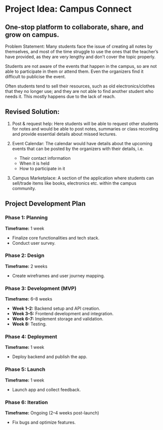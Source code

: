 # Project Idea: Campus Connect
## One-stop platform to collaborate, share, and grow on campus.

Problem Statement:
Many students face the issue of creating all notes by themselves, and most of the time struggle to use the ones that the teacher’s have provided, as they are very lengthy and don't cover the topic properly.

Students are not aware of the events that happen in the campus, so are not able to participate in them or attend them. Even the organizers find it difficult to publicise the event.

Often students tend to sell their resources, such as old electronics/clothes that they no longer use; and they are not able to find another student who needs it. This mostly happens due to the lack of reach.

## Revised Solution:
1. Post & request help: Here students will be able to request other students for notes and would be able to post notes, summaries or class recording and provide essential details about missed lectures.

2. Event Calendar: The calendar would have details about the upcoming events that can be posted by the organizers with their details, i.e.
    - Their contact information
    - When it is held
    - How to participate in it

3. Campus Marketplace: A section of the application where students can sell/trade items like books, electronics etc. within the campus community.

## Project Development Plan

### Phase 1: Planning
**Timeframe:** 1 week  
- Finalize core functionalities and tech stack.
- Conduct user survey.

### Phase 2: Design
**Timeframe:** 2 weeks  
- Create wireframes and user journey mapping.

### Phase 3: Development (MVP)
**Timeframe:** 6–8 weeks  
- **Week 1–2:** Backend setup and API creation.
- **Week 3–5:** Frontend development and integration.
- **Week 6–7:** Implement storage and validation.
- **Week 8:** Testing.

### Phase 4: Deployment
**Timeframe:** 1 week  
- Deploy backend and publish the app.

### Phase 5: Launch
**Timeframe:** 1 week  
- Launch app and collect feedback.

### Phase 6: Iteration
**Timeframe:** Ongoing (2–4 weeks post-launch)  
- Fix bugs and optimize features.
